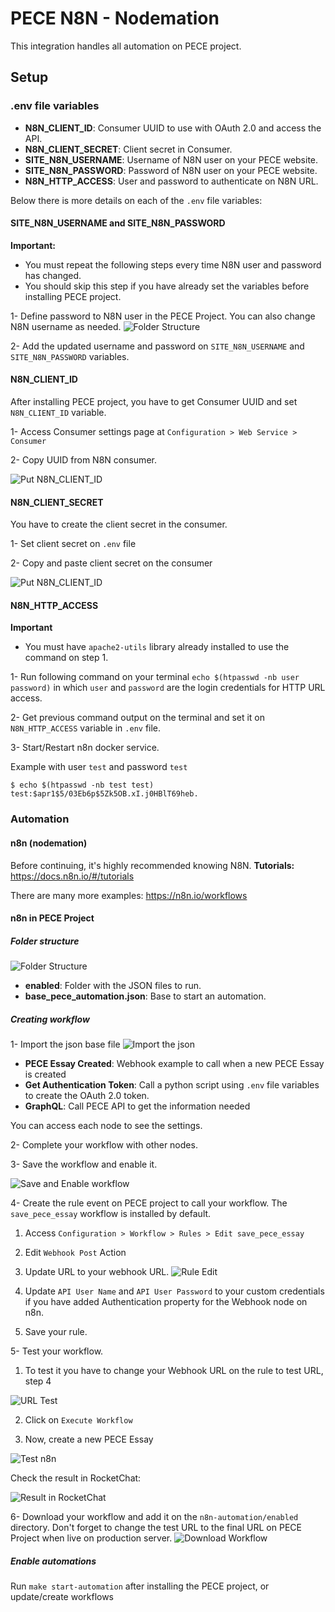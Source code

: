 # PECE N8N - Nodemation

This integration handles all automation on PECE project.

## Setup

### .env file variables
- **N8N_CLIENT_ID**: Consumer UUID to use with OAuth 2.0 and access the API.
- **N8N_CLIENT_SECRET**: Client secret in Consumer.
- **SITE_N8N_USERNAME**: Username of N8N user on your PECE website.
- **SITE_N8N_PASSWORD**: Password of N8N user on your PECE website.
- **N8N_HTTP_ACCESS**: User and password to authenticate on N8N URL.

Below there is more details on each of the `.env` file variables:

#### SITE_N8N_USERNAME and SITE_N8N_PASSWORD

**Important:**
- You must repeat the following steps every time N8N user and password has changed. 
- You should skip this step if you have already set the variables before installing PECE project.
 
1- Define password to N8N user in the PECE Project. You can also change N8N username as needed.
![Folder Structure](images/n8n-define-password.gif)

2- Add the updated username and password on `SITE_N8N_USERNAME` and `SITE_N8N_PASSWORD` variables.

#### N8N_CLIENT_ID
After installing PECE project, you have to get Consumer UUID and set `N8N_CLIENT_ID` variable.

1- Access Consumer settings page at `Configuration > Web Service > Consumer`

2- Copy UUID from N8N consumer.

![Put N8N_CLIENT_ID](images/get-n8n-client-id.gif)

#### N8N_CLIENT_SECRET
You have to create the client secret in the consumer.

1- Set client secret on `.env` file

2- Copy and paste client secret on the consumer

![Put N8N_CLIENT_ID](images/n8n-client-secret.gif)


#### N8N_HTTP_ACCESS

**Important**
- You must have `apache2-utils` library already installed to use the command on step 1.  

1- Run following command on your terminal `echo $(htpasswd -nb user password)` in which `user` and `password` are
the login credentials for HTTP URL access.

2- Get previous command output on the terminal and set it on `N8N_HTTP_ACCESS` variable in `.env` file.

3- Start/Restart n8n docker service.

Example with user `test` and password `test`
```shell
$ echo $(htpasswd -nb test test)
test:$apr1$5/03Eb6p$5Zk5OB.xI.j0HBlT69heb.
```

### Automation

#### n8n (nodemation)
Before continuing, it's highly recommended knowing N8N.
**Tutorials:** https://docs.n8n.io/#/tutorials

There are many more examples: https://n8n.io/workflows

#### n8n in PECE Project

##### Folder structure
![Folder Structure](images/folder-n8n.png)

- **enabled**: Folder with the JSON files to run.
- **base_pece_automation.json**: Base to start an automation.

##### Creating workflow
1- Import the json base file
![Import the json](images/import-n8n-json.gif)

- **PECE Essay Created**: Webhook example to call when a new PECE Essay is created
- **Get Authentication Token**: Call a python script using `.env` file variables to create the OAuth 2.0 token.
- **GraphQL**: Call PECE API to get the information needed 

You can access each node to see the settings.

2- Complete your workflow with other nodes.

3- Save the workflow and enable it.

![Save and Enable workflow](images/save-enable-workflow.gif)

4- Create the rule event on PECE project to call your workflow. The `save_pece_essay` workflow is installed by default.

1.  Access `Configuration > Workflow > Rules > Edit save_pece_essay`
2.  Edit `Webhook Post` Action
3.  Update URL to your webhook URL.
![Rule Edit](images/rule-edit.gif)

4.  Update `API User Name` and `API User Password` to your custom credentials if you have added Authentication property for the Webhook node on n8n.
5.  Save your rule.

5- Test your workflow.

1.  To test it you have to change your Webhook URL on the rule to test URL, step 4

![URL Test](images/url-test.png)

2.  Click on `Execute Workflow`

3.  Now, create a new PECE Essay

![Test n8n](images/test-n8n.gif)


Check the result in RocketChat:

![Result in RocketChat](images/rocketchat.png)


6- Download your workflow and add it on the `n8n-automation/enabled` directory. Don't forget to change the test URL to the final URL on PECE Project when live on production server.
![Download Workflow](images/download-workflow.gif)

##### Enable automations
Run `make start-automation` after installing the PECE project, or update/create workflows
